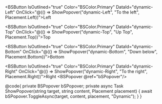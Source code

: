 ﻿<BSButton IsOutlined="true" Color="BSColor.Primary" DataId="dynamic-Left" OnClick="@(() => ShowPopover("dynamic-Left", "To the left", Placement.Left))">Left</BSButton>

<BSButton IsOutlined="true" Color="BSColor.Primary" DataId="dynamic-Top" OnClick="@(() => ShowPopover("dynamic-Top", "Up Top", Placement.Top))">Top</BSButton>

<BSButton IsOutlined="true" Color="BSColor.Primary" DataId="dynamic-Bottom" OnClick="@(() => ShowPopover("dynamic-Bottom", "Down below", Placement.Bottom))">Bottom</BSButton>

<BSButton IsOutlined="true" Color="BSColor.Primary" DataId="dynamic-Right" OnClick="@(() => ShowPopover("dynamic-Right", "To the right", Placement.Right))">Right</BSButton>
<BSPopover @ref="bSPopover"/>

@code{
    private BSPopover bSPopover;
    private async Task ShowPopover(string target, string content, Placement placement)
    {
        await bSPopover.ToggleAsync(target, content, placement, "Dynamic");
    }
}